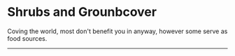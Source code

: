 # Shrubs and Grounbcover

Coving the world, most don't benefit you in anyway, however some serve as food sources.

---

